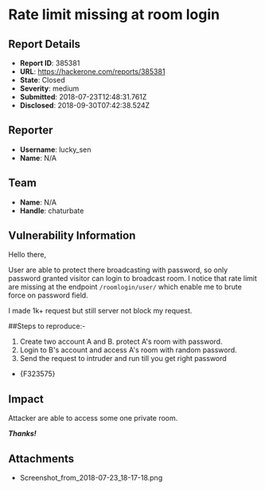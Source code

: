 # Rate limit missing at room login

## Report Details
- **Report ID**: 385381
- **URL**: https://hackerone.com/reports/385381
- **State**: Closed
- **Severity**: medium
- **Submitted**: 2018-07-23T12:48:31.761Z
- **Disclosed**: 2018-09-30T07:42:38.524Z

## Reporter
- **Username**: lucky_sen
- **Name**: N/A

## Team
- **Name**: N/A
- **Handle**: chaturbate

## Vulnerability Information
Hello there,

User are able to protect there broadcasting with password, so only password granted visitor can login to broadcast room. I notice that rate limit are missing at the endpoint `/roomlogin/user/` which enable me to brute force on password field.

I made 1k+ request but still server not block my request.

##Steps to reproduce:-

1. Create two account A and B. protect A's room with password.
2. Login to B's account and access A's room with random password.
3. Send the request to intruder and run till you get right password

  *  {F323575}

## Impact

Attacker are able to access some one private room.

***Thanks!***

## Attachments
- Screenshot_from_2018-07-23_18-17-18.png
